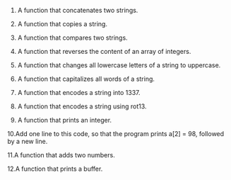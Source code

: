 1. A function that concatenates two strings.

2. A function that copies a string.

3. A function that compares two strings.

4. A function that reverses the content of an array of integers.

5. A function that changes all lowercase letters of a string to uppercase.

6. A function that capitalizes all words of a string.

7. A function that encodes a string into 1337.

8. A function that encodes a string using rot13.

9. A function that prints an integer.

10.Add one line to this code, so that the program prints a[2] = 98, followed by a new line.

11.A function that adds two numbers.

12.A function that prints a buffer.


